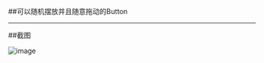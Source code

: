##可以随机摆放并且随意拖动的Button


***

##截图

![image](https://github.com/mentor811/Demo_DragButton/raw/master/doc/5.png)
